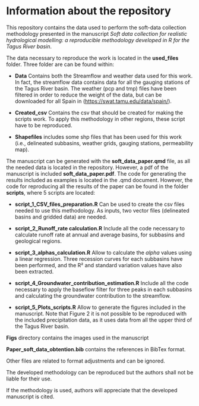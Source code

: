 # Information about the repository

This repository contains the data used to perform the soft-data collection methodology presented in the manuscript *Soft data collection for realistic hydrological modelling: a reproducible methodology developed in R for the Tagus River basin*.

The data necessary to reproduce the work is located in the **used_files** folder. Three folder are can be found within:

 + **Data** Contains both the Streamflow and weather data used for this work. In fact, the streamflow data contains data for all the gauging stations of the Tagus River basin. The weather (pcp and tmp) files have been filtered in order to reduce the weight of the data, but can be downloaded for all Spain in (https://swat.tamu.edu/data/spain/).

 + **Created_csv** Contains the csv that should be created for making the scripts work. To apply this methodology in other regions, these script have to be reproduced.

 + **Shapefiles** includes some shp files that has been used for this work (i.e., delineated subbasins, weather grids, gauging stations, permeability map).


The manuscript can be generated with the **soft_data_paper.qmd** file, as all the needed data is located in the repository. However, a pdf of the manuscript is included **soft_data_paper.pdf**. The code for generating the results included as examples is located in the .qmd document. However, the code for reproducing all the results of the paper can be found in the folder **scripts**, where 5 scripts are located: 
 
 + **script_1_CSV_files_preparation.R** Can be used to create the csv files needed to use this methodology. As inputs, two vector files (delineated basins and gridded data) are needed.

 + **script_2_Runoff_rate calculation.R** Include all the code necessary to calculate runoff rate at annual and average basins, for subbasins and geological regions.
 
 + **script_3_alphas_calculation.R** Allow to calculate the *alpha* values using a linear regression. Three recession curves for each subbasins have been performed, and the R² and standard variation values have also been extracted.
 
 + **script_4_Groundwater_contribution_estimation.R** Include all the code necessary to apply the baseflow filter for three peaks in each subbasins and calculating the groundwater contribution to the streamflow. 
 
 + **script_5_Plots_scripts.R** Allow to generate the figures included in the manuscript. Note that Figure 2 it is not possible to be reproduced with the included precipitation data, as it uses data from all the upper third of the Tagus River basin.  

**Figs** directory contains the images used in the manuscript

**Paper_soft_data_obtention.bib** contains the references in BibTex format.

Other files are related to format adjustments and can be ignored.

The developed methodology can be reproduced but the authors shall not be liable for their use. 

If the methodology is used, authors will appreciate that the developed manuscript is cited.

